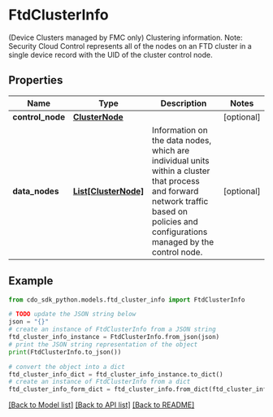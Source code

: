 # FtdClusterInfo

(Device Clusters managed by FMC only) Clustering information. Note: Security Cloud Control represents all of the nodes on an FTD cluster in a single device record with the UID of the cluster control node.

## Properties

Name | Type | Description | Notes
------------ | ------------- | ------------- | -------------
**control_node** | [**ClusterNode**](ClusterNode.md) |  | [optional] 
**data_nodes** | [**List[ClusterNode]**](ClusterNode.md) | Information on the data nodes, which are individual units within a cluster that process and forward network traffic based on policies and configurations managed by the control node. | [optional] 

## Example

```python
from cdo_sdk_python.models.ftd_cluster_info import FtdClusterInfo

# TODO update the JSON string below
json = "{}"
# create an instance of FtdClusterInfo from a JSON string
ftd_cluster_info_instance = FtdClusterInfo.from_json(json)
# print the JSON string representation of the object
print(FtdClusterInfo.to_json())

# convert the object into a dict
ftd_cluster_info_dict = ftd_cluster_info_instance.to_dict()
# create an instance of FtdClusterInfo from a dict
ftd_cluster_info_form_dict = ftd_cluster_info.from_dict(ftd_cluster_info_dict)
```
[[Back to Model list]](../README.md#documentation-for-models) [[Back to API list]](../README.md#documentation-for-api-endpoints) [[Back to README]](../README.md)



